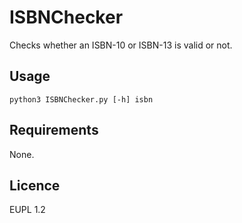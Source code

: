 # ISBNChecker

Checks whether an ISBN-10 or ISBN-13 is valid or not.

## Usage

	python3 ISBNChecker.py [-h] isbn

## Requirements

None.

## Licence

EUPL 1.2